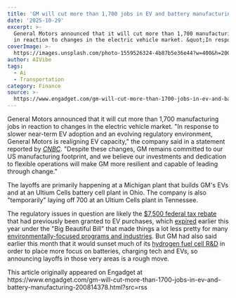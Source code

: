 ```yaml
---
title: 'GM will cut more than 1,700 jobs in EV and battery manufacturing'
date: '2025-10-29'
excerpt: >-
  General Motors announced that it will cut more than 1,700 manufacturing jobs
  in reaction to changes in the electric vehicle market. &quot;In response...
coverImage: >-
  https://images.unsplash.com/photo-1559526324-4b87b5e36e44?w=400&h=200&fit=crop&auto=format
author: AIVibe
tags:
  - Ai
  - Transportation
category: Finance
source: >-
  https://www.engadget.com/gm-will-cut-more-than-1700-jobs-in-ev-and-battery-manufacturing-200814378.html?src=rss
---
```

<p>General Motors announced that it will cut more than 1,700 manufacturing jobs in reaction to changes in the electric vehicle market. &quot;In response to slower near-term EV adoption and an evolving regulatory environment, General Motors is realigning EV capacity,&quot; the company said in a statement reported by <a target="_blank" class="link rapid-with-clickid" href="https://shopping.yahoo.com/rdlw?merchantId=34e37b9c-8975-48da-aa39-df8bcd5badc3&amp;siteId=us-engadget&amp;pageId=1p-autolink&amp;contentUuid=bb988001-8a06-413b-a0c1-7a6503e110d9&amp;featureId=text-link&amp;merchantName=CNBC&amp;linkText=CNBC&amp;custData=eyJzb3VyY2VOYW1lIjoiV2ViLURlc2t0b3AtVmVyaXpvbiIsImxhbmRpbmdVcmwiOiJodHRwczovL3d3dy5jbmJjLmNvbS8yMDI1LzEwLzI5L2dtLWxheW9mZnMtbWljaGlnYW4tb2hpby5odG1sIiwiY29udGVudFV1aWQiOiJiYjk4ODAwMS04YTA2LTQxM2ItYTBjMS03YTY1MDNlMTEwZDkiLCJvcmlnaW5hbFVybCI6Imh0dHBzOi8vd3d3LmNuYmMuY29tLzIwMjUvMTAvMjkvZ20tbGF5b2Zmcy1taWNoaWdhbi1vaGlvLmh0bWwifQ&amp;signature=AQAAAUCPbljIjJVmAmewxhk8vQm0vo8JveHZiYNwFbpqQgb7&amp;gcReferrer=https%3A%2F%2Fwww.cnbc.com%2F2025%2F10%2F29%2Fgm-layoffs-michigan-ohio.html" data-i13n="elm:affiliate_link;sellerN:CNBC;elmt:;cpos:1;pos:1" data-original-link="https://www.cnbc.com/2025/10/29/gm-layoffs-michigan-ohio.html"><em>CNBC</em></a>. &quot;Despite these changes, GM remains committed to our US manufacturing footprint, and we believe our investments and dedication to flexible operations will make GM more resilient and capable of leading through change.&quot;</p><p>The layoffs are primarily happening at a Michigan plant that builds GM&#39;s EVs and at an Ultium Cells battery cell plant in Ohio. The company is also &quot;temporarily&quot; laying off 700 at an Ultium Cells plant in Tennessee.</p><p>The regulatory issues in question are likely the <a target="_blank" class="link" href="https://www.engadget.com/ev-buyers-will-get-an-instant-rebate-for-every-car-purchased-starting-in-2024-211224909.html" data-i13n="cpos:2;pos:1">$7,500 federal tax rebate</a> that had previously been granted to EV purchases, which <a target="_blank" class="link" href="https://www.engadget.com/transportation/evs/trumps-big-beautiful-bill-is-bad-for-american-evs-but-it-could-have-been-worse-210155196.html" data-i13n="cpos:3;pos:1">expired</a> earlier this year under the &quot;Big Beautiful Bill&quot; that made things a lot less pretty for many <a target="_blank" class="link" href="https://www.engadget.com/general/trumps-big-beautiful-bill-is-a-middle-finger-to-us-solar-energy-152042835.html" data-i13n="cpos:4;pos:1">environmentally-focused programs and industries</a>. But GM had also said earlier this month that it would sunset much of its <a target="_blank" class="link" href="https://www.engadget.com/gm-ends-development-of-hydrogen-fuel-cells-195212217.html" data-i13n="cpos:5;pos:1">hydrogen fuel cell R&amp;D</a> in order to place more focus on batteries, charging tech and EVs, so announcing layoffs in those very areas is a rough move.</p>This article originally appeared on Engadget at https://www.engadget.com/gm-will-cut-more-than-1700-jobs-in-ev-and-battery-manufacturing-200814378.html?src=rss
